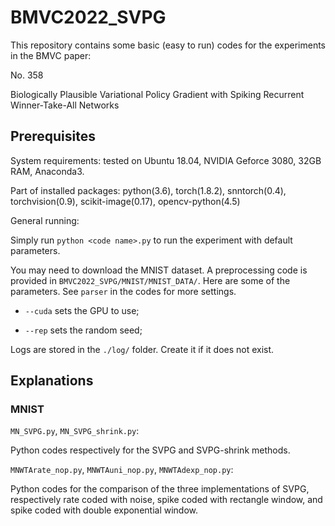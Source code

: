 # BMVC2022_SVPG

This repository contains some basic (easy to run) codes for the experiments in the BMVC paper:

No. 358

Biologically Plausible Variational Policy Gradient with Spiking Recurrent Winner-Take-All Networks

## Prerequisites

System requirements: tested on Ubuntu 18.04, NVIDIA Geforce 3080, 32GB RAM, Anaconda3.

Part of installed packages: python(3.6), torch(1.8.2), snntorch(0.4), torchvision(0.9), scikit-image(0.17), opencv-python(4.5)

General running:

Simply run `python <code name>.py` to run the experiment with default parameters.

You may need to download the MNIST dataset. A preprocessing code is provided in `BMVC2022_SVPG/MNIST/MNIST_DATA/`.
Here are some of the parameters. See `parser` in the codes for more settings.

- `--cuda` sets the GPU to use;
  
- `--rep` sets the random seed;
  

Logs are stored in the `./log/` folder. Create it if it does not exist.

## Explanations

### MNIST

`MN_SVPG.py`, `MN_SVPG_shrink.py`:

Python codes respectively for the SVPG and SVPG-shrink methods.

`MNWTArate_nop.py`, `MNWTAuni_nop.py`, `MNWTAdexp_nop.py`:

Python codes for the comparison of the three implementations of SVPG, respectively rate coded with noise, spike coded with rectangle window, and spike coded with double exponential window.
